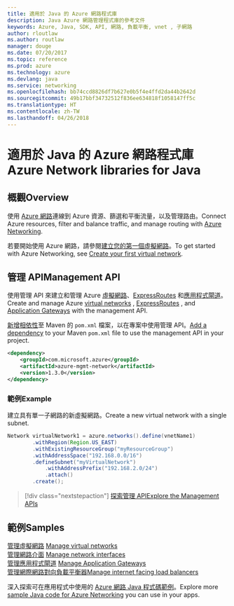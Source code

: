 ```yaml
---
title: 適用於 Java 的 Azure 網路程式庫
description: Java Azure 網路管理程式庫的參考文件
keywords: Azure, Java, SDK, API, 網路, 負載平衡, vnet , 子網路
author: rloutlaw
ms.author: routlaw
manager: douge
ms.date: 07/20/2017
ms.topic: reference
ms.prod: azure
ms.technology: azure
ms.devlang: java
ms.service: networking
ms.openlocfilehash: bb74ccd8826df7b627e0b5f4e4ffd2da44b2642d
ms.sourcegitcommit: 49b17bbf34732512f836ee634818f1058147ff5c
ms.translationtype: HT
ms.contentlocale: zh-TW
ms.lasthandoff: 04/26/2018
---
```

# <a name="azure-network-libraries-for-java"></a><span data-ttu-id="87056-104">適用於 Java 的 Azure 網路程式庫</span><span class="sxs-lookup"><span data-stu-id="87056-104">Azure Network libraries for Java</span></span>

## <a name="overview"></a><span data-ttu-id="87056-105">概觀</span><span class="sxs-lookup"><span data-stu-id="87056-105">Overview</span></span>

<span data-ttu-id="87056-106">使用 [Azure 網路](/azure/networking/networking-overview)連線到 Azure 資源、篩選和平衡流量，以及管理路由。</span><span class="sxs-lookup"><span data-stu-id="87056-106">Connect Azure resources, filter and balance traffic, and manage routing with [Azure Networking](/azure/networking/networking-overview).</span></span>

<span data-ttu-id="87056-107">若要開始使用 Azure 網路，請參閱[建立您的第一個虛擬網路](/azure/virtual-network/virtual-network-get-started-vnet-subnet)。</span><span class="sxs-lookup"><span data-stu-id="87056-107">To get started with Azure Networking, see [Create your first virtual network](/azure/virtual-network/virtual-network-get-started-vnet-subnet).</span></span>

## <a name="management-api"></a><span data-ttu-id="87056-108">管理 API</span><span class="sxs-lookup"><span data-stu-id="87056-108">Management API</span></span>

<span data-ttu-id="87056-109">使用管理 API 來建立和管理 Azure [虛擬網路](/azure/virtual-network/virtual-networks-overview)、[ExpressRoutes](/azure/expressroute/) 和[應用程式閘道](/azure/application-gateway/)。</span><span class="sxs-lookup"><span data-stu-id="87056-109">Create and manage Azure [virtual networks](/azure/virtual-network/virtual-networks-overview) , [ExpressRoutes](/azure/expressroute/) , and [Application Gateways](/azure/application-gateway/) with the management API.</span></span>

<span data-ttu-id="87056-110">[新增相依性](https://maven.apache.org/guides/getting-started/index.html#How_do_I_use_external_dependencies)至 Maven 的 `pom.xml` 檔案，以在專案中使用管理 API。</span><span class="sxs-lookup"><span data-stu-id="87056-110">[Add a dependency](https://maven.apache.org/guides/getting-started/index.html#How_do_I_use_external_dependencies) to your Maven `pom.xml` file to use the management API in your project.</span></span>  

```XML
<dependency>
    <groupId>com.microsoft.azure</groupId>
    <artifactId>azure-mgmt-network</artifactId>
    <version>1.3.0</version>
</dependency>
```   

### <a name="example"></a><span data-ttu-id="87056-111">範例</span><span class="sxs-lookup"><span data-stu-id="87056-111">Example</span></span>

<span data-ttu-id="87056-112">建立具有單一子網路的新虛擬網路。</span><span class="sxs-lookup"><span data-stu-id="87056-112">Create a new virtual network with a single subnet.</span></span>

```java
Network virtualNetwork1 = azure.networks().define(vnetName1)
        .withRegion(Region.US_EAST)
        .withExistingResourceGroup("myResourceGroup")
        .withAddressSpace("192.168.0.0/16")
        .defineSubnet("myVirtualNetwork")
            .withAddressPrefix("192.168.2.0/24")
            .attach()
        .create();
```

> [!div class="nextstepaction"]
> [<span data-ttu-id="87056-113">探索管理 API</span><span class="sxs-lookup"><span data-stu-id="87056-113">Explore the Management APIs</span></span>](/java/api/overview/azure/networking/management)

## <a name="samples"></a><span data-ttu-id="87056-114">範例</span><span class="sxs-lookup"><span data-stu-id="87056-114">Samples</span></span>

<span data-ttu-id="87056-115">[管理虛擬網路](https://github.com/Azure-Samples/network-java-manage-virtual-network) </span><span class="sxs-lookup"><span data-stu-id="87056-115">[Manage virtual networks](https://github.com/Azure-Samples/network-java-manage-virtual-network) </span></span>  
<span data-ttu-id="87056-116">[管理網路介面](https://github.com/Azure-Samples/network-java-manage-network-interface) </span><span class="sxs-lookup"><span data-stu-id="87056-116">[Manage network interfaces](https://github.com/Azure-Samples/network-java-manage-network-interface) </span></span>  
<span data-ttu-id="87056-117">[管理應用程式閘道](https://github.com/Azure-Samples/application-gateway-java-manage-simple-application-gateways) </span><span class="sxs-lookup"><span data-stu-id="87056-117">[Manage Application Gateways](https://github.com/Azure-Samples/application-gateway-java-manage-simple-application-gateways) </span></span>  
[<span data-ttu-id="87056-118">管理網際網路對向負載平衡器</span><span class="sxs-lookup"><span data-stu-id="87056-118">Manage internet facing load balancers</span></span>](https://github.com/Azure-Samples/network-java-manage-internet-facing-load-balancers)   

<span data-ttu-id="87056-119">深入探索可在應用程式中使用的 [Azure 網路 Java 程式碼範例](https://azure.microsoft.com/resources/samples/?platform=java&term=network)。</span><span class="sxs-lookup"><span data-stu-id="87056-119">Explore more [sample Java code for Azure Networking](https://azure.microsoft.com/resources/samples/?platform=java&term=network) you can use in your apps.</span></span>
